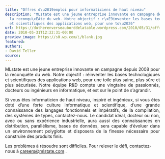 ```yaml
---
title: "Offres d\u2019emploi pour informaticiens de haut niveau"
description: "MLstate est une jeune entreprise innovante en campagne depuis 2008 pour
  la reconqu\xEAte du web. Notre objectif : r\xE9inventer les bases technologiques
  et scientifiques des applications web, pour une to\u2026"
url: https://dutherenverseauborddelatable.wordpress.com/2010/05/31/offres-demploi-pour-informaticiens-de-haut-niveau/
date: 2010-05-31T12:22:31-00:00
preview_image: https://s0.wp.com/i/blank.jpg
featured:
authors:
- David Teller
source:
---
```


<p style="text-align:justify;">MLstate est une jeune entreprise innovante en campagne depuis 2008 pour la reconqu&ecirc;te du web. Notre objectif : r&eacute;inventer les bases technologiques et scientifiques des applications web, pour une toile plus saine, plus s&ucirc;re et plus s&eacute;curis&eacute;e. Notre &eacute;quipe R&amp;D compte une vingtaine de passionn&eacute;s, docteurs ou ing&eacute;nieurs en informatique, et est sur le point de s&rsquo;agrandir.</p>
<p style="text-align:justify;">Si vous &ecirc;tes informaticien de haut niveau, inspir&eacute; et ing&eacute;nieux, si vous &ecirc;tes dot&eacute; d&rsquo;une forte culture informatique et scientifique, d&rsquo;une grande connaissance des langages fonctionnels et imp&eacute;ratifs, de la compilation, des syst&egrave;mes de types, contactez-nous. Le candidat id&eacute;al, docteur ou non, avec ou sans exp&eacute;rience industrielle, aura aussi des connaissances en distribution, parall&eacute;lisme, bases de donn&eacute;es, sera capable d&rsquo;&eacute;voluer dans un environnement polyglotte et disposera de la finesse n&eacute;cessaire pour construire des produits finis.</p>
<p>Les probl&egrave;mes &agrave; r&eacute;soudre sont difficiles. Pour relever le d&eacute;fi, contactez-nous &agrave; <a href="http://www.mlstate.com">careers@mlstate.com</a> .</p>

